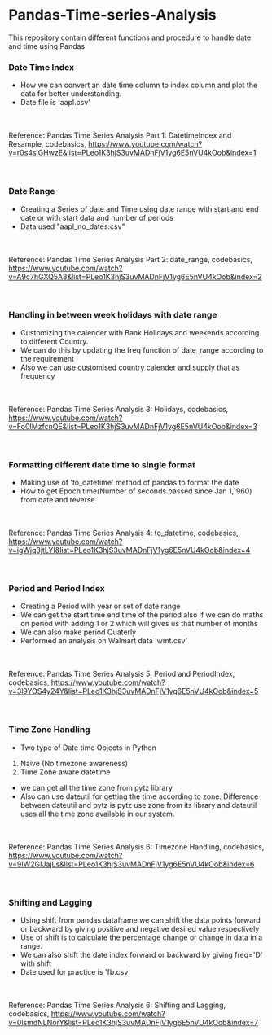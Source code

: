 # Pandas-Time-series-Analysis

This repository contain different functions and procedure to handle date and time using Pandas

### Date Time Index
- How we can convert an date time column to index column and plot the data for better understanding.
- Date file is 'aapl.csv'</br></br></br>

Reference: Pandas Time Series Analysis Part 1: DatetimeIndex and Resample, codebasics, https://www.youtube.com/watch?v=r0s4slGHwzE&list=PLeo1K3hjS3uvMADnFjV1yg6E5nVU4kOob&index=1</br></br></br>

### Date Range
- Creating a Series of date and Time using date range with start and end date or with start data and number of periods
- Data used "aapl_no_dates.csv"</br></br></br>

Reference: Pandas Time Series Analysis Part 2: date_range, codebasics, https://www.youtube.com/watch?v=A9c7hGXQ5A8&list=PLeo1K3hjS3uvMADnFjV1yg6E5nVU4kOob&index=2</br></br></br>

### Handling in between week holidays with date range
- Customizing the calender with Bank Holidays and weekends according to different Country.
- We can do this by updating the freq function of date_range according to the requirement
- Also we can use customised country calender and supply that as frequency</br></br></br>

Reference: Pandas Time Series Analysis 3: Holidays, codebasics, https://www.youtube.com/watch?v=Fo0IMzfcnQE&list=PLeo1K3hjS3uvMADnFjV1yg6E5nVU4kOob&index=3
</br></br></br>

### Formatting different date time to single format
- Making use of 'to_datetime' method of pandas to format the date
- How to get Epoch time(Number of seconds passed since Jan 1,1960) from date and reverse</br></br></br>

Reference: Pandas Time Series Analysis 4: to_datetime, codebasics, https://www.youtube.com/watch?v=igWjq3jtLYI&list=PLeo1K3hjS3uvMADnFjV1yg6E5nVU4kOob&index=4</br></br></br>

### Period and Period Index
- Creating a Period with year or set of date range
- We can get the start time end time of the period also if we can do maths on period with adding 1 or 2 which will gives us that number of months
- We can also make period Quaterly
- Performed an analysis on Walmart data 'wmt.csv'</br></br></br>

Reference: Pandas Time Series Analysis 5: Period and PeriodIndex, codebasics, https://www.youtube.com/watch?v=3l9YOS4y24Y&list=PLeo1K3hjS3uvMADnFjV1yg6E5nVU4kOob&index=5</br></br></br>

### Time Zone Handling
- Two type of Date time Objects in Python
1. Naive (No timezone awareness)
2. Time Zone aware datetime
- we can get all the time zone from pytz library
- Also can use dateutil for getting the time according to zone. Difference between dateutil and pytz is pytz use zone from its library and dateutil uses all the time zone available in our system.</br></br></br>

Reference: Pandas Time Series Analysis 6: Timezone Handling, codebasics, https://www.youtube.com/watch?v=9IW2GIJajLs&list=PLeo1K3hjS3uvMADnFjV1yg6E5nVU4kOob&index=6</br></br></br>

### Shifting and Lagging
- Using shift from pandas dataframe we can shift the data points forward or backward by giving positive and negative desired value respectively
- Use of shift is to calculate the percentage change or change in data in a range.
- We can also shift the date index forward or backward by giving freq='D' with shift
- Date used for practice is 'fb.csv'</br></br></br>

Reference: Pandas Time Series Analysis 6: Shifting and Lagging, codebasics, https://www.youtube.com/watch?v=0lsmdNLNorY&list=PLeo1K3hjS3uvMADnFjV1yg6E5nVU4kOob&index=7</br></br></br>







